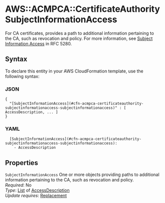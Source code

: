# AWS::ACMPCA::CertificateAuthority SubjectInformationAccess<a name="aws-properties-acmpca-certificateauthority-subjectinformationaccess"></a>

For CA certificates, provides a path to additional information pertaining to the CA, such as revocation and policy\. For more information, see [Subject Information Access](https://tools.ietf.org/html/rfc5280#section-4.2.2.2) in RFC 5280\.

## Syntax<a name="aws-properties-acmpca-certificateauthority-subjectinformationaccess-syntax"></a>

To declare this entity in your AWS CloudFormation template, use the following syntax:

### JSON<a name="aws-properties-acmpca-certificateauthority-subjectinformationaccess-syntax.json"></a>

```
{
  "[SubjectInformationAccess](#cfn-acmpca-certificateauthority-subjectinformationaccess-subjectinformationaccess)" : [ AccessDescription, ... ]
}
```

### YAML<a name="aws-properties-acmpca-certificateauthority-subjectinformationaccess-syntax.yaml"></a>

```
  [SubjectInformationAccess](#cfn-acmpca-certificateauthority-subjectinformationaccess-subjectinformationaccess): 
    - AccessDescription
```

## Properties<a name="aws-properties-acmpca-certificateauthority-subjectinformationaccess-properties"></a>

`SubjectInformationAccess`  <a name="cfn-acmpca-certificateauthority-subjectinformationaccess-subjectinformationaccess"></a>
One or more objects providing paths to additional information pertaining to the CA, such as revocation and policy\.  
*Required*: No  
*Type*: [List](#aws-properties-acmpca-certificateauthority-subjectinformationaccess) of [AccessDescription](aws-properties-acmpca-certificateauthority-accessdescription.md)  
*Update requires*: [Replacement](https://docs.aws.amazon.com/AWSCloudFormation/latest/UserGuide/using-cfn-updating-stacks-update-behaviors.html#update-replacement)